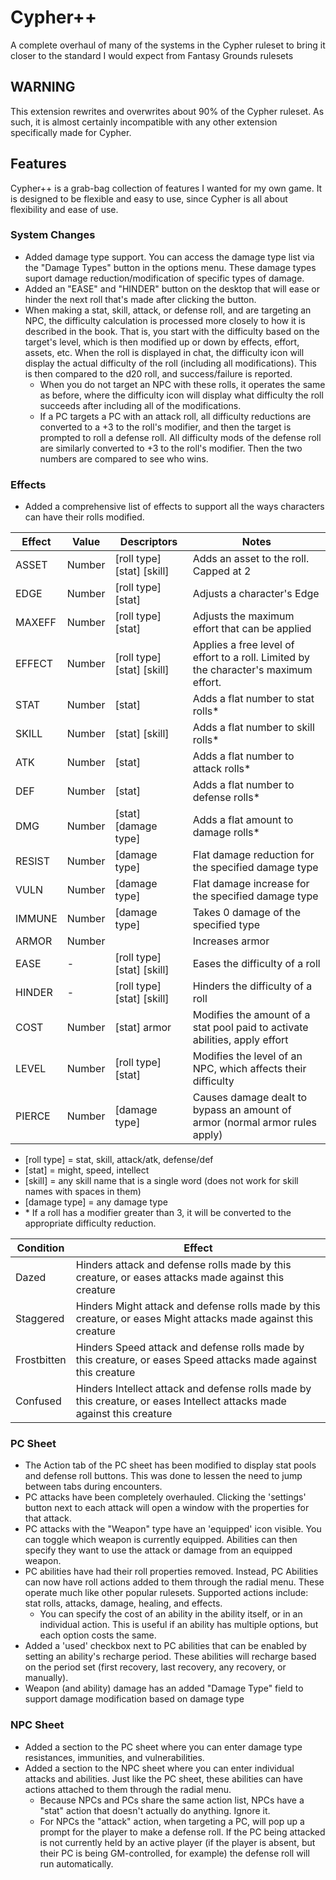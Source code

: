 # Cypher++

A complete overhaul of many of the systems in the Cypher ruleset to bring it closer to the standard I would expect from Fantasy Grounds rulesets

## WARNING

This extension rewrites and overwrites about 90% of the Cypher ruleset. As such, it is almost certainly incompatible with any other extension specifically made for Cypher.

## Features

Cypher++ is a grab-bag collection of features I wanted for my own game. It is designed to be flexible and easy to use, since Cypher is all about flexibility and ease of use.

### System Changes

* Added damage type support. You can access the damage type list via the "Damage Types" button in the options menu. These damage types suport damage reduction/modification of specific types of damage.
* Added an "EASE" and "HINDER" button on the desktop that will ease or hinder the next roll that's made after clicking the button.
* When making a stat, skill, attack, or defense roll, and are targeting an NPC, the difficulty calculation is processed more closely to how it is described in the book. That is, you start with the difficulty based on the target's level, which is then modified up or down by effects, effort, assets, etc. When the roll is displayed in chat, the difficulty icon will display the actual difficulty of the roll (including all modifications). This is then compared to the d20 roll, and success/failure is reported. 
	* When you do not target an NPC with these rolls, it operates the same as before, where the difficulty icon will display what difficulty the roll succeeds after including all of the modifications.
	* If a PC targets a PC with an attack roll, all difficulty reductions are converted to a +3 to the roll's modifier, and then the target is prompted to roll a defense roll. All difficulty mods of the defense roll are similarly converted to +3 to the roll's modifier. Then the two numbers are compared to see who wins.

### Effects

* Added a comprehensive list of effects to support all the ways characters can have their rolls modified.

| Effect | Value  | Descriptors                | Notes                                                                                |
|--------|--------|----------------------------|--------------------------------------------------------------------------------------|
| ASSET  | Number | [roll type] [stat] [skill] | Adds an asset to the roll. Capped at 2                                               |
| EDGE   | Number | [roll type] [stat]         | Adjusts a character's Edge                                                           |
| MAXEFF | Number | [roll type] [stat]         | Adjusts the maximum effort that can be applied                                       |
| EFFECT | Number | [roll type] [stat] [skill] | Applies a free level of effort to a roll. Limited by the character's maximum effort. |
| STAT   | Number | [stat]                     | Adds a flat number to stat rolls*                                                    |
| SKILL  | Number | [stat] [skill]             | Adds a flat number to skill rolls*                                                   |
| ATK    | Number | [stat]                     | Adds a flat number to attack rolls*                                                  |
| DEF    | Number | [stat]                     | Adds a flat number to defense rolls*                                                 |
| DMG    | Number | [stat] [damage type]       | Adds a flat amount to damage rolls*                                                  |
| RESIST | Number | [damage type]              | Flat damage reduction for the specified damage type                                  |
| VULN   | Number | [damage type]              | Flat damage increase for the specified damage type                                   |
| IMMUNE | Number | [damage type]              | Takes 0 damage of the specified type                                                 |
| ARMOR  | Number |                            | Increases armor                                                                      |
| EASE   | -      | [roll type] [stat] [skill] | Eases the difficulty of a roll                                                       |
| HINDER | -      | [roll type] [stat] [skill] | Hinders the difficulty of a roll                                                     |
| COST   | Number | [stat] armor               | Modifies the amount of a stat pool paid to activate abilities, apply effort          |
| LEVEL  | Number | [roll type] [stat]         | Modifies the level of an NPC, which affects their difficulty                         |
| PIERCE | Number | [damage type]              | Causes damage dealt to bypass an amount of armor (normal armor rules apply)          |

* [roll type] = stat, skill, attack/atk, defense/def
* [stat] = might, speed, intellect
* [skill] = any skill name that is a single word (does not work for skill names with spaces in them)
* [damage type] = any damage type
* \* If a roll has a modifier greater than 3, it will be converted to the appropriate difficulty reduction.

| Condition   | Effect                                                                                                                  |
|-------------|-------------------------------------------------------------------------------------------------------------------------|
| Dazed       | Hinders attack and defense rolls made by this creature, or eases attacks made against this creature                     |
| Staggered   | Hinders Might attack and defense rolls made by this creature, or eases Might attacks made against this creature         |
| Frostbitten | Hinders Speed attack and defense rolls made by this creature, or eases Speed attacks made against this creature         |
| Confused    | Hinders Intellect attack and defense rolls made by this creature, or eases Intellect attacks made against this creature |


### PC Sheet

* The Action tab of the PC sheet has been modified to display stat pools and defense roll buttons. This was done to lessen the need to jump between tabs during encounters.
* PC attacks have been completely overhauled. Clicking the 'settings' button next to each attack will open a window with the properties for that attack. 
* PC attacks with the "Weapon" type have an 'equipped' icon visible. You can toggle which weapon is currently equipped. Abilities can then specify they want to use the attack or damage from an equipped weapon.
* PC abilities have had their roll properties removed. Instead, PC Abilities can now have roll actions added to them through the radial menu. These operate much like other popular rulesets. Supported actions include: stat rolls, attacks, damage, healing, and effects.
	* You can specify the cost of an ability in the ability itself, or in an individual action. This is useful if an ability has multiple options, but each option costs the same.
* Added a 'used' checkbox next to PC abilities that can be enabled by setting an ability's recharge period. These abilities will recharge based on the period set (first recovery, last recovery, any recovery, or manually).
* Weapon (and ability) damage has an added "Damage Type" field to support damage modification based on damage type

### NPC Sheet

* Added a section to the PC sheet where you can enter damage type resistances, immunities, and vulnerabilities. 
* Added a section to the NPC sheet where you can enter individual attacks and abilities. Just like the PC sheet, these abilities can have actions attached to them through the radial menu. 
	* Because NPCs and PCs share the same action list, NPCs have a "stat" action that doesn't actually do anything. Ignore it.
	* For NPCs the "attack" action, when targeting a PC, will pop up a prompt for the player to make a defense roll. If the PC being attacked is not currently held by an active player (if the player is absent, but their PC is being GM-controlled, for example) the defense roll will run automatically.